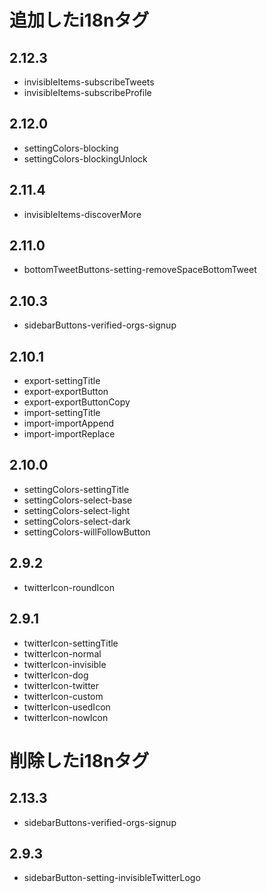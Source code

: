 # 追加したi18nタグ

## 2.12.3

-   invisibleItems-subscribeTweets
-   invisibleItems-subscribeProfile

## 2.12.0

-   settingColors-blocking
-   settingColors-blockingUnlock

## 2.11.4

-   invisibleItems-discoverMore

## 2.11.0

-   bottomTweetButtons-setting-removeSpaceBottomTweet

## 2.10.3

-   sidebarButtons-verified-orgs-signup

## 2.10.1

-   export-settingTitle
-   export-exportButton
-   export-exportButtonCopy
-   import-settingTitle
-   import-importAppend
-   import-importReplace

## 2.10.0

-   settingColors-settingTitle
-   settingColors-select-base
-   settingColors-select-light
-   settingColors-select-dark
-   settingColors-willFollowButton

## 2.9.2

-   twitterIcon-roundIcon

## 2.9.1

-   twitterIcon-settingTitle
-   twitterIcon-normal
-   twitterIcon-invisible
-   twitterIcon-dog
-   twitterIcon-twitter
-   twitterIcon-custom
-   twitterIcon-usedIcon
-   twitterIcon-nowIcon

# 削除したi18nタグ

## 2.13.3

-   sidebarButtons-verified-orgs-signup

## 2.9.3

-   sidebarButton-setting-invisibleTwitterLogo
